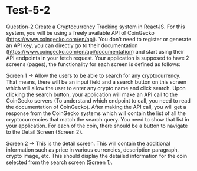 # Test-5-2
Question-2
Create a Cryptocurrency Tracking system in ReactJS. For this system, you will be using a freely available API of CoinGecko (https://www.coingecko.com/en/api). You don’t need to register or generate an API key, you can directly go to their documentation (https://www.coingecko.com/en/api/documentation) and start using their API endpoints in your fetch request. Your application is supposed to have 2 screens (pages), the functionality for each screen is defined as follows:

Screen 1 → Allow the users to be able to search for any cryptocurrency. That means, there will be an input field and a search button on this screen which will allow the user to enter any crypto name and click search. Upon clicking the search button, your application will make an API call to the CoinGecko servers (To understand which endpoint to call, you need to read the documentation of CoinGecko). After making the API call, you will get a response from the CoinGecko systems which will contain the list of all the cryptocurrencies that match the search query. You need to show that list in your application. For each of the coin, there should be a button to navigate to the Detail Screen (Screen 2).

Screen 2 → This is the detail screen. This will contain the additional information such as price in various currencies, description paragraph, crypto image, etc. This should display the detailed information for the coin selected from the search screen (Screen 1).
